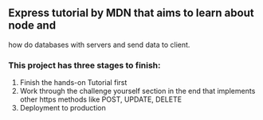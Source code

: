 ## Express tutorial by MDN that aims to learn about node and
how do databases with servers and send data to client.

### This project has three stages to finish:

1. Finish the hands-on Tutorial first
2. Work through the challenge yourself section in the end that implements other https methods like
   POST, UPDATE, DELETE
3. Deployment to production
